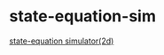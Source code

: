 # state-equation-sim
[state-equation simulator(2d)](https://maruta.github.io/state-equation-sim/src/index.html)
